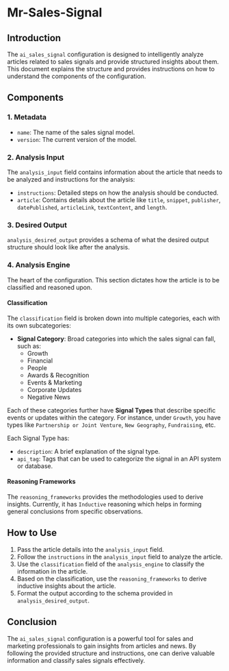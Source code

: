 # Mr-Sales-Signal

## Introduction

The `ai_sales_signal` configuration is designed to intelligently analyze articles related to sales signals and provide structured insights about them. This document explains the structure and provides instructions on how to understand the components of the configuration.

## Components

### 1. Metadata

- `name`: The name of the sales signal model.
- `version`: The current version of the model.

### 2. Analysis Input

The `analysis_input` field contains information about the article that needs to be analyzed and instructions for the analysis:

- `instructions`: Detailed steps on how the analysis should be conducted.
- `article`: Contains details about the article like `title`, `snippet`, `publisher`, `datePublished`, `articleLink`, `textContent`, and `length`.

### 3. Desired Output

`analysis_desired_output` provides a schema of what the desired output structure should look like after the analysis.

### 4. Analysis Engine

The heart of the configuration. This section dictates how the article is to be classified and reasoned upon.

#### Classification

The `classification` field is broken down into multiple categories, each with its own subcategories:

- **Signal Category**: Broad categories into which the sales signal can fall, such as:
  - Growth
  - Financial
  - People
  - Awards & Recognition
  - Events & Marketing
  - Corporate Updates
  - Negative News
  
Each of these categories further have **Signal Types** that describe specific events or updates within the category. For instance, under `Growth`, you have types like `Partnership or Joint Venture`, `New Geography`, `Fundraising`, etc.

Each Signal Type has:
- `description`: A brief explanation of the signal type.
- `api_tag`: Tags that can be used to categorize the signal in an API system or database.

#### Reasoning Frameworks

The `reasoning_frameworks` provides the methodologies used to derive insights. Currently, it has `Inductive` reasoning which helps in forming general conclusions from specific observations.

## How to Use

1. Pass the article details into the `analysis_input` field.
2. Follow the `instructions` in the `analysis_input` field to analyze the article. 
3. Use the `classification` field of the `analysis_engine` to classify the information in the article.
4. Based on the classification, use the `reasoning_frameworks` to derive inductive insights about the article.
5. Format the output according to the schema provided in `analysis_desired_output`.

## Conclusion

The `ai_sales_signal` configuration is a powerful tool for sales and marketing professionals to gain insights from articles and news. By following the provided structure and instructions, one can derive valuable information and classify sales signals effectively.
